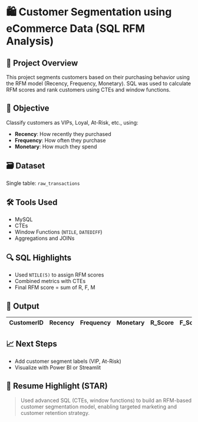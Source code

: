 # 🛍️ Customer Segmentation using eCommerce Data (SQL RFM Analysis)

## 📌 Project Overview
This project segments customers based on their purchasing behavior using the RFM model (Recency, Frequency, Monetary). SQL was used to calculate RFM scores and rank customers using CTEs and window functions.

## 🧠 Objective
Classify customers as VIPs, Loyal, At-Risk, etc., using:
- **Recency**: How recently they purchased
- **Frequency**: How often they purchase
- **Monetary**: How much they spend

## 🗃️ Dataset
Single table: `raw_transactions`

## 🛠️ Tools Used
- MySQL
- CTEs
- Window Functions (`NTILE`, `DATEDIFF`)
- Aggregations and JOINs

## 🔍 SQL Highlights
- Used `NTILE(5)` to assign RFM scores
- Combined metrics with CTEs
- Final RFM score = sum of R, F, M

## 🧮 Output
| CustomerID | Recency | Frequency | Monetary | R_Score | F_Score | M_Score | RFM_Score |
|------------|---------|-----------|----------|---------|---------|---------|-----------|

## 📈 Next Steps
- Add customer segment labels (VIP, At-Risk)
- Visualize with Power BI or Streamlit

## 💼 Resume Highlight (STAR)
> Used advanced SQL (CTEs, window functions) to build an RFM-based customer segmentation model, enabling targeted marketing and customer retention strategy.
